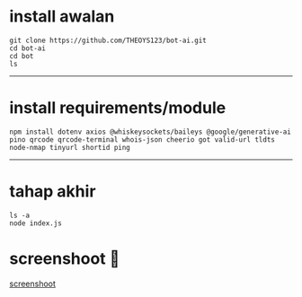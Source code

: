 # install awalan

```
git clone https://github.com/THEOYS123/bot-ai.git
cd bot-ai
cd bot
ls
```
---
# install requirements/module

```
npm install dotenv axios @whiskeysockets/baileys @google/generative-ai pino qrcode qrcode-terminal whois-json cheerio got valid-url tldts node-nmap tinyurl shortid ping
```
--- 
# tahap akhir
```
ls -a
node index.js
```
# screenshoot 📸
[screenshoot](Screenshot_20251024_084429.jpg) 
